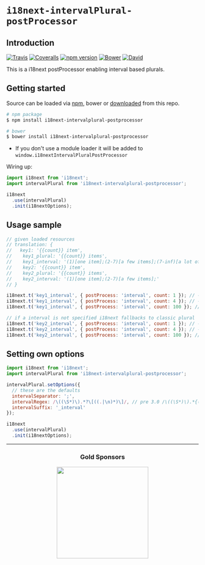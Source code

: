 # `i18next-intervalPlural-postProcessor`

## Introduction

[![Travis](https://img.shields.io/travis/i18next/i18next-intervalPlural-postProcessor/master.svg?style=flat-square)](https://travis-ci.org/i18next/i18next-intervalPlural-postProcessor)
[![Coveralls](https://img.shields.io/coveralls/i18next/i18next-intervalPlural-postProcessor/master.svg?style=flat-square)](https://coveralls.io/github/i18next/i18next-intervalPlural-postProcessor)
[![npm version](https://img.shields.io/npm/v/i18next-intervalplural-postprocessor.svg?style=flat-square)](https://www.npmjs.com/package/i18next-intervalplural-postprocessor)
[![Bower](https://img.shields.io/bower/v/i18next-intervalplural-postprocessor.svg)]()
[![David](https://img.shields.io/david/i18next/i18next-intervalPlural-postProcessor.svg?style=flat-square)](https://david-dm.org/i18next/i18next-intervalPlural-postProcessor)

This is a i18next postProcessor enabling interval based plurals.

## Getting started

Source can be loaded via [npm](https://www.npmjs.com/package/i18next-intervalplural-postprocessor), bower or [downloaded](https://github.com/i18next/i18next-intervalPlural-postProcessor/blob/master/i18nextIntervalPluralPostProcessor.min.js) from this repo.

```sh
# npm package
$ npm install i18next-intervalplural-postprocessor

# bower
$ bower install i18next-intervalplural-postprocessor
```

- If you don't use a module loader it will be added to `window.i18nextIntervalPluralPostProcessor`

Wiring up:

```js
import i18next from 'i18next';
import intervalPlural from 'i18next-intervalplural-postprocessor';

i18next
  .use(intervalPlural)
  .init(i18nextOptions);
```

## Usage sample

```js
// given loaded resources
// translation: {
//   key1: '{{count}} item',
//    key1_plural: '{{count}} items',
//    key1_interval: '(1)[one item];(2-7)[a few items];(7-inf)[a lot of items];',
//    key2: '{{count}} item',
//    key2_plural: '{{count}} items',
//    key2_interval: '(1)[one item];(2-7)[a few items];'
// }

i18next.t('key1_interval', { postProcess: 'interval', count: 1 }); // -> one item
i18next.t('key1_interval', { postProcess: 'interval', count: 4 }); // -> a few items
i18next.t('key1_interval', { postProcess: 'interval', count: 100 }); // -> a lot of items

// if a interval is not specified i18next fallbacks to classic plural
i18next.t('key2_interval', { postProcess: 'interval', count: 1 }); // -> one item
i18next.t('key2_interval', { postProcess: 'interval', count: 4 }); // -> a few items
i18next.t('key2_interval', { postProcess: 'interval', count: 100 }); // -> 100 items
```

## Setting own options

```js
import i18next from 'i18next';
import intervalPlural from 'i18next-intervalplural-postprocessor';

intervalPlural.setOptions({
  // these are the defaults
  intervalSeparator: ';',
  intervalRegex: /\((\S*)\).*?\[((.|\n)*)\]/, // pre 3.0 /\((\S*)\).*{((.|\n)*)}/,
  intervalSuffix: '_interval'
});

i18next
  .use(intervalPlural)
  .init(i18nextOptions);
```

---

<h3 align="center">Gold Sponsors</h3>

<p align="center">
  <a href="https://locize.com/" target="_blank">
    <img src="https://raw.githubusercontent.com/i18next/i18next/master/assets/locize_sponsor_240.gif" width="240px">
  </a>
</p>
